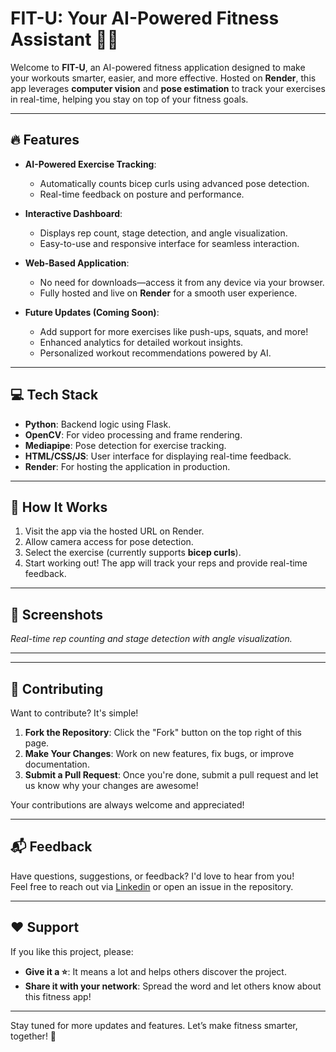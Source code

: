 # FIT-U: Your AI-Powered Fitness Assistant 💪🚀  

Welcome to **FIT-U**, an AI-powered fitness application designed to make your workouts smarter, easier, and more effective. Hosted on **Render**, this app leverages **computer vision** and **pose estimation** to track your exercises in real-time, helping you stay on top of your fitness goals.  

---

## 🔥 Features  
- **AI-Powered Exercise Tracking**:  
  - Automatically counts bicep curls using advanced pose detection.  
  - Real-time feedback on posture and performance.  

- **Interactive Dashboard**:  
  - Displays rep count, stage detection, and angle visualization.  
  - Easy-to-use and responsive interface for seamless interaction.  

- **Web-Based Application**:  
  - No need for downloads—access it from any device via your browser.  
  - Fully hosted and live on **Render** for a smooth user experience.  

- **Future Updates (Coming Soon)**:  
  - Add support for more exercises like push-ups, squats, and more!  
  - Enhanced analytics for detailed workout insights.  
  - Personalized workout recommendations powered by AI.  

---

## 💻 Tech Stack  
- **Python**: Backend logic using Flask.  
- **OpenCV**: For video processing and frame rendering.  
- **Mediapipe**: Pose detection for exercise tracking.  
- **HTML/CSS/JS**: User interface for displaying real-time feedback.  
- **Render**: For hosting the application in production.  

---

## 🚀 How It Works  
1. Visit the app via the hosted URL on Render.  
2. Allow camera access for pose detection.  
3. Select the exercise (currently supports **bicep curls**).  
4. Start working out! The app will track your reps and provide real-time feedback.  

---

## 📸 Screenshots  

*Real-time rep counting and stage detection with angle visualization.*  

---
---

## 🌟 Contributing  
Want to contribute? It's simple!  
1. **Fork the Repository**: Click the "Fork" button on the top right of this page.  
2. **Make Your Changes**: Work on new features, fix bugs, or improve documentation.  
3. **Submit a Pull Request**: Once you're done, submit a pull request and let us know why your changes are awesome!  

Your contributions are always welcome and appreciated!  

---

## 📬 Feedback  
Have questions, suggestions, or feedback? I'd love to hear from you!  
Feel free to reach out via [Linkedin](https://www.linkedin.com/in/mridulchdry) or open an issue in the repository.  

---

## ❤️ Support  
If you like this project, please:  
- **Give it a ⭐**: It means a lot and helps others discover the project.  
- **Share it with your network**: Spread the word and let others know about this fitness app!  

---

Stay tuned for more updates and features. Let’s make fitness smarter, together! 💪  
